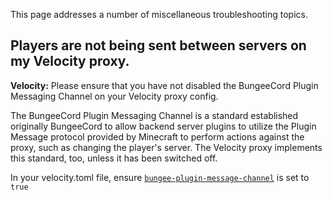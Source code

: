 This page addresses a number of miscellaneous troubleshooting topics.

## Players are not being sent between servers on my Velocity proxy.
**Velocity:** Please ensure that you have not disabled the BungeeCord Plugin Messaging Channel on your Velocity proxy config.

The BungeeCord Plugin Messaging Channel is a standard established originally BungeeCord to allow backend server plugins to utilize the Plugin Message protocol provided by Minecraft to perform actions against the proxy, such as changing the player's server. The Velocity proxy implements this standard, too, unless it has been switched off.

In your velocity.toml file, ensure [`bungee-plugin-message-channel`](https://docs.papermc.io/velocity/configuration) is set to `true`